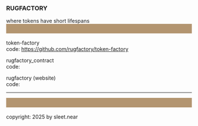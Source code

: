 ### RUGFACTORY
where tokens have short lifespans
<br/>
![](../src/rug_banner_100px_B39570.svg)

token-factory
<br/>
code: https://github.com/rugfactory/token-factory

rugfactory_contract
<br/>
code:

rugfactory (website)
<br/>
code:



----
![](../src/rug_banner_100px_B39570.svg)

copyright: 2025 by sleet.near